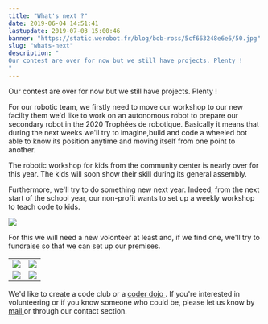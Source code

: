 ```yaml
---
title: "What's next ?"
date: 2019-06-04 14:51:41
lastupdate: 2019-07-03 15:00:46
banner: "https://static.werobot.fr/blog/bob-ross/5cf663248e6e6/50.jpg"
slug: "whats-next"
description: " 
Our contest are over for now but we still have projects. Plenty !
"
---
```

Our contest are over for now but we still have projects. Plenty !

For our robotic team, we firstly need to move our workshop to our new facilty them we'd like to work on an autonomous robot to prepare our secondary robot in the 2020 Trophées de robotique.
Basically it means that during the next weeks we'll try to imagine,build and code a wheeled bot able to know its position anytime and moving itself from one point to another.

The robotic workshop for kids from the community center is nearly over for this year. The kids will soon show their skill during its general assembly.

Furthermore, we'll try to do something new next year. Indeed, from the next start of the school year, our non-profit wants to set up a weekly workshop to teach code to kids.

![](https://static.werobot.fr/blog/bob-ross/5cf663d9d4c5c/50.png)

 For this we will need a new volonteer at least and, if we find one, we'll try to fundraise so that we can set up our premises.
 <table>
<tr> 
<td><img src="https://static.werobot.fr/blog/bob-ross/5cf6677bda3e0/50.jpg"></td>
<td><img src="https://static.werobot.fr/blog/bob-ross/5cf6683cac42b/50.jpg"></td>
</tr>
<tr> 
<td><img src="https://static.werobot.fr/blog/bob-ross/5cf6669538a84/50.jpg"></td>
<td><img src="https://static.werobot.fr/blog/bob-ross/5cf6689ddbaf2/50.jpg"></td>
</tr>
</table>
 We'd like to create a code club </a> or a <a href="https://coderdojo.com/"> coder dojo </a>.
 If you're interested in volunteering or if you know someone who could be, please let us know by <a href="mailto:werobot.fr@gmail.com"> mail </a> or through our contact section.
    